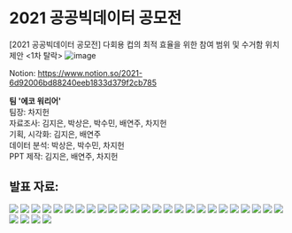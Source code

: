 # 2021 공공빅데이터 공모전
[2021 공공빅데이터 공모전] 다회용 컵의 최적 효율을 위한 참여 범위 및 수거함 위치 제안 <1차 탈락>
![image](https://user-images.githubusercontent.com/31056110/140923061-3d7a904a-a8da-4635-bbe9-a71ad6294712.png)

Notion: https://www.notion.so/2021-6d92006bd88240eeb1833d379f2cb785

<b>팀 '에코 워리어'</b><br/>
팀장: 차지헌<br/>
자료조사: 김지은, 박상은, 박수민, 배연주, 차지헌<br/>
기획, 시각화: 김지은, 배연주<br/>
데이터 분석: 박상은, 박수민, 차지헌<br/>
PPT 제작: 김지은, 배연주, 차지헌<br/>


<h2>발표 자료:</h2>
<img src="[에코워리어]다회용 컵의 최적 효율을 위한 참여 범위 및 수거함 위치 제안/1.jpg">
<img src="[에코워리어]다회용 컵의 최적 효율을 위한 참여 범위 및 수거함 위치 제안/2.jpg">
<img src="[에코워리어]다회용 컵의 최적 효율을 위한 참여 범위 및 수거함 위치 제안/3.jpg">
<img src="[에코워리어]다회용 컵의 최적 효율을 위한 참여 범위 및 수거함 위치 제안/4.jpg">
<img src="[에코워리어]다회용 컵의 최적 효율을 위한 참여 범위 및 수거함 위치 제안/5.jpg">
<img src="[에코워리어]다회용 컵의 최적 효율을 위한 참여 범위 및 수거함 위치 제안/6.jpg">
<img src="[에코워리어]다회용 컵의 최적 효율을 위한 참여 범위 및 수거함 위치 제안/7.jpg">
<img src="[에코워리어]다회용 컵의 최적 효율을 위한 참여 범위 및 수거함 위치 제안/8.jpg">
<img src="[에코워리어]다회용 컵의 최적 효율을 위한 참여 범위 및 수거함 위치 제안/9.jpg">
<img src="[에코워리어]다회용 컵의 최적 효율을 위한 참여 범위 및 수거함 위치 제안/10.jpg">
<img src="[에코워리어]다회용 컵의 최적 효율을 위한 참여 범위 및 수거함 위치 제안/11.jpg">
<img src="[에코워리어]다회용 컵의 최적 효율을 위한 참여 범위 및 수거함 위치 제안/12.jpg">
<img src="[에코워리어]다회용 컵의 최적 효율을 위한 참여 범위 및 수거함 위치 제안/13.jpg">
<img src="[에코워리어]다회용 컵의 최적 효율을 위한 참여 범위 및 수거함 위치 제안/14.jpg">
<img src="[에코워리어]다회용 컵의 최적 효율을 위한 참여 범위 및 수거함 위치 제안/15.jpg">
<img src="[에코워리어]다회용 컵의 최적 효율을 위한 참여 범위 및 수거함 위치 제안/16.jpg">
<img src="[에코워리어]다회용 컵의 최적 효율을 위한 참여 범위 및 수거함 위치 제안/17.jpg">
<img src="[에코워리어]다회용 컵의 최적 효율을 위한 참여 범위 및 수거함 위치 제안/18.jpg">
<img src="[에코워리어]다회용 컵의 최적 효율을 위한 참여 범위 및 수거함 위치 제안/19.jpg">
<img src="[에코워리어]다회용 컵의 최적 효율을 위한 참여 범위 및 수거함 위치 제안/20.jpg">
<img src="[에코워리어]다회용 컵의 최적 효율을 위한 참여 범위 및 수거함 위치 제안/21.jpg">
<img src="[에코워리어]다회용 컵의 최적 효율을 위한 참여 범위 및 수거함 위치 제안/22.jpg">
<img src="[에코워리어]다회용 컵의 최적 효율을 위한 참여 범위 및 수거함 위치 제안/23.jpg">
<img src="[에코워리어]다회용 컵의 최적 효율을 위한 참여 범위 및 수거함 위치 제안/24.jpg">
<img src="[에코워리어]다회용 컵의 최적 효율을 위한 참여 범위 및 수거함 위치 제안/25.jpg">
<img src="[에코워리어]다회용 컵의 최적 효율을 위한 참여 범위 및 수거함 위치 제안/26.jpg">
<img src="[에코워리어]다회용 컵의 최적 효율을 위한 참여 범위 및 수거함 위치 제안/27.jpg">
<img src="[에코워리어]다회용 컵의 최적 효율을 위한 참여 범위 및 수거함 위치 제안/28.jpg">
<img src="[에코워리어]다회용 컵의 최적 효율을 위한 참여 범위 및 수거함 위치 제안/29.jpg">



